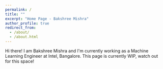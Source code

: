```yaml
---
permalink: /
title: ""
excerpt: "Home Page - Bakshree Mishra"
author_profile: true
redirect_from: 
  - /about/
  - /about.html
---
```


Hi there! I am Bakshree Mishra and I'm currently working as a Machine Learning Engineer at Intel, Bangalore.
This page is currently WIP, watch out for this space!